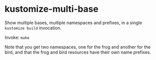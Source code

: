 # kustomize-multi-base
Show multiple bases, multiple namespaces and prefixes, in a single `kustomize build` invocation.


Invoke:
   `make`

Note that you get two namespaces, one for the frog and another for the bird, and that the frog and bird resources have their own name prefixes.

